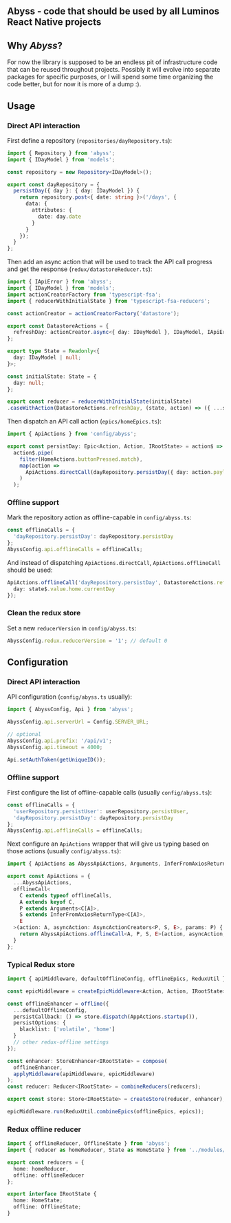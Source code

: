 ## Abyss - code that should be used by all Luminos React Native projects

## Why _Abyss_?

For now the library is supposed to be an endless pit of infrastructure code that can be reused throughout projects. Possibly it will evolve into separate packages for specific purposes, or I will spend some time organizing the code better, but for now it is more of a dump :).

## Usage

### Direct API interaction

First define a repository (`repositories/dayRepository.ts`):

```typescript
import { Repository } from 'abyss';
import { IDayModel } from 'models';

const repository = new Repository<IDayModel>();

export const dayRepository = {
  persistDay({ day }: { day: IDayModel }) {
    return repository.post<{ date: string }>('/days', {
      data: {
        attributes: {
          date: day.date
        }
      }
    });
  }
};
```

Then add an async action that will be used to track the API call progress and get the response (`redux/datastoreReducer.ts`):

```typescript
import { IApiError } from 'abyss';
import { IDayModel } from 'models';
import actionCreatorFactory from 'typescript-fsa';
import { reducerWithInitialState } from 'typescript-fsa-reducers';

const actionCreator = actionCreatorFactory('datastore');

export const DatastoreActions = {
  refreshDay: actionCreator.async<{ day: IDayModel }, IDayModel, IApiError>('REFRESH_DAY')
};

export type State = Readonly<{
  day: IDayModel | null;
}>;

const initialState: State = {
  day: null;
};

export const reducer = reducerWithInitialState(initialState)
.caseWithAction(DatastoreActions.refreshDay, (state, action) => ({ ...state, day: action.payload })).build();
```

Then dispatch an API call action (`epics/homeEpics.ts`):

```typescript
import { ApiActions } from 'config/abyss';

export const persistDay: Epic<Action, Action, IRootState> = action$ =>
  action$.pipe(
    filter(HomeActions.buttonPressed.match),
    map(action =>
      ApiActions.directCall(dayRepository.persistDay({ day: action.payload }), DatastoreActions.refreshDay, {})
    )
  );
```

### Offline support

Mark the repository action as offline-capable in `config/abyss.ts`:

```typescript
const offlineCalls = {
  'dayRepository.persistDay': dayRepository.persistDay
};
AbyssConfig.api.offlineCalls = offlineCalls;
```

And instead of dispatching `ApiActions.directCall`, `ApiActions.offlineCall` should be used:

```typescript
ApiActions.offlineCall('dayRepository.persistDay', DatastoreActions.refreshDay, {
  day: state$.value.home.currentDay
});
```

### Clean the redux store

Set a new `reducerVersion` in `config/abyss.ts`:

```typescript
AbyssConfig.redux.reducerVersion = '1'; // default 0
```

## Configuration

### Direct API interaction

API configuration (`config/abyss.ts` usually):

```typescript
import { AbyssConfig, Api } from 'abyss';

AbyssConfig.api.serverUrl = Config.SERVER_URL;

// optional
AbyssConfig.api.prefix: '/api/v1';
AbyssConfig.api.timeout = 4000;

Api.setAuthToken(getUniqueID());
```

### Offline support

First configure the list of offline-capable calls (usually `config/abyss.ts`):

```typescript
const offlineCalls = {
  'userRepository.persistUser': userRepository.persistUser,
  'dayRepository.persistDay': dayRepository.persistDay
};
AbyssConfig.api.offlineCalls = offlineCalls;
```

Next configure an `ApiActions` wrapper that will give us typing based on those actions (usually `config/abyss.ts`):

```typescript
import { ApiActions as AbyssApiActions, Arguments, InferFromAxiosReturnType } from 'abyss';

export const ApiActions = {
  ...AbyssApiActions,
  offlineCall<
    C extends typeof offlineCalls,
    A extends keyof C,
    P extends Arguments<C[A]>,
    S extends InferFromAxiosReturnType<C[A]>,
    E
  >(action: A, asyncAction: AsyncActionCreators<P, S, E>, params: P) {
    return AbyssApiActions.offlineCall<A, P, S, E>(action, asyncAction, params);
  }
};
```

### Typical Redux store

```typescript
import { apiMiddleware, defaultOfflineConfig, offlineEpics, ReduxUtil } from 'abyss';

const epicMiddleware = createEpicMiddleware<Action, Action, IRootState>();

const offlineEnhancer = offline({
  ...defaultOfflineConfig,
  persistCallback: () => store.dispatch(AppActions.startup()),
  persistOptions: {
    blacklist: ['volatile', 'home']
  }
  // other redux-offline settings
});

const enhancer: StoreEnhancer<IRootState> = compose(
  offlineEnhancer,
  applyMiddleware(apiMiddleware, epicMiddleware)
);
const reducer: Reducer<IRootState> = combineReducers(reducers);

export const store: Store<IRootState> = createStore(reducer, enhancer);

epicMiddleware.run(ReduxUtil.combineEpics(offlineEpics, epics));
```

### Redux offline reducer

```typescript
import { offlineReducer, OfflineState } from 'abyss';
import { reducer as homeReducer, State as HomeState } from '../modules/home/reducer';

export const reducers = {
  home: homeReducer,
  offline: offlineReducer
};

export interface IRootState {
  home: HomeState;
  offline: OfflineState;
}
```
